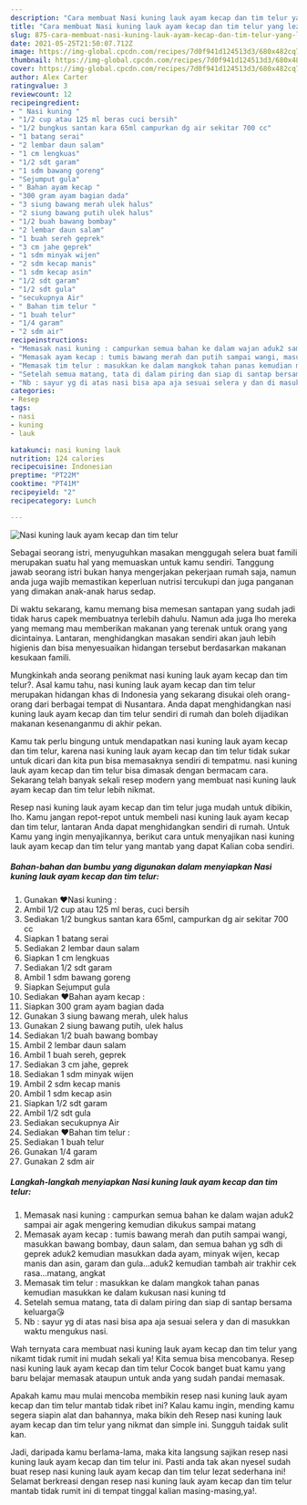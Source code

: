 ```yaml
---
description: "Cara membuat Nasi kuning lauk ayam kecap dan tim telur yang lezat Untuk Jualan"
title: "Cara membuat Nasi kuning lauk ayam kecap dan tim telur yang lezat Untuk Jualan"
slug: 875-cara-membuat-nasi-kuning-lauk-ayam-kecap-dan-tim-telur-yang-lezat-untuk-jualan
date: 2021-05-25T21:50:07.712Z
image: https://img-global.cpcdn.com/recipes/7d0f941d124513d3/680x482cq70/nasi-kuning-lauk-ayam-kecap-dan-tim-telur-foto-resep-utama.jpg
thumbnail: https://img-global.cpcdn.com/recipes/7d0f941d124513d3/680x482cq70/nasi-kuning-lauk-ayam-kecap-dan-tim-telur-foto-resep-utama.jpg
cover: https://img-global.cpcdn.com/recipes/7d0f941d124513d3/680x482cq70/nasi-kuning-lauk-ayam-kecap-dan-tim-telur-foto-resep-utama.jpg
author: Alex Carter
ratingvalue: 3
reviewcount: 12
recipeingredient:
- " Nasi kuning "
- "1/2 cup atau 125 ml beras cuci bersih"
- "1/2 bungkus santan kara 65ml campurkan dg air sekitar 700 cc"
- "1 batang serai"
- "2 lembar daun salam"
- "1 cm lengkuas"
- "1/2 sdt garam"
- "1 sdm bawang goreng"
- "Sejumput gula"
- " Bahan ayam kecap "
- "300 gram ayam bagian dada"
- "3 siung bawang merah ulek halus"
- "2 siung bawang putih ulek halus"
- "1/2 buah bawang bombay"
- "2 lembar daun salam"
- "1 buah sereh geprek"
- "3 cm jahe geprek"
- "1 sdm minyak wijen"
- "2 sdm kecap manis"
- "1 sdm kecap asin"
- "1/2 sdt garam"
- "1/2 sdt gula"
- "secukupnya Air"
- " Bahan tim telur "
- "1 buah telur"
- "1/4 garam"
- "2 sdm air"
recipeinstructions:
- "Memasak nasi kuning : campurkan semua bahan ke dalam wajan aduk2 sampai air agak mengering kemudian dikukus sampai matang"
- "Memasak ayam kecap : tumis bawang merah dan putih sampai wangi, masukkan bawang bombay, daun salam, dan semua bahan yg sdh di geprek aduk2 kemudian masukkan dada ayam, minyak wijen, kecap manis dan asin, garam dan gula...aduk2 kemudian tambah air trakhir cek rasa...matang, angkat"
- "Memasak tim telur : masukkan ke dalam mangkok tahan panas kemudian masukkan ke dalam kukusan nasi kuning td"
- "Setelah semua matang, tata di dalam piring dan siap di santap bersama keluarga😘"
- "Nb : sayur yg di atas nasi bisa apa aja sesuai selera y dan di masukkan waktu mengukus nasi."
categories:
- Resep
tags:
- nasi
- kuning
- lauk

katakunci: nasi kuning lauk 
nutrition: 124 calories
recipecuisine: Indonesian
preptime: "PT22M"
cooktime: "PT41M"
recipeyield: "2"
recipecategory: Lunch

---
```



![Nasi kuning lauk ayam kecap dan tim telur](https://img-global.cpcdn.com/recipes/7d0f941d124513d3/680x482cq70/nasi-kuning-lauk-ayam-kecap-dan-tim-telur-foto-resep-utama.jpg)

Sebagai seorang istri, menyuguhkan masakan menggugah selera buat famili merupakan suatu hal yang memuaskan untuk kamu sendiri. Tanggung jawab seorang istri bukan hanya mengerjakan pekerjaan rumah saja, namun anda juga wajib memastikan keperluan nutrisi tercukupi dan juga panganan yang dimakan anak-anak harus sedap.

Di waktu  sekarang, kamu memang bisa memesan santapan yang sudah jadi tidak harus capek membuatnya terlebih dahulu. Namun ada juga lho mereka yang memang mau memberikan makanan yang terenak untuk orang yang dicintainya. Lantaran, menghidangkan masakan sendiri akan jauh lebih higienis dan bisa menyesuaikan hidangan tersebut berdasarkan makanan kesukaan famili. 



Mungkinkah anda seorang penikmat nasi kuning lauk ayam kecap dan tim telur?. Asal kamu tahu, nasi kuning lauk ayam kecap dan tim telur merupakan hidangan khas di Indonesia yang sekarang disukai oleh orang-orang dari berbagai tempat di Nusantara. Anda dapat menghidangkan nasi kuning lauk ayam kecap dan tim telur sendiri di rumah dan boleh dijadikan makanan kesenanganmu di akhir pekan.

Kamu tak perlu bingung untuk mendapatkan nasi kuning lauk ayam kecap dan tim telur, karena nasi kuning lauk ayam kecap dan tim telur tidak sukar untuk dicari dan kita pun bisa memasaknya sendiri di tempatmu. nasi kuning lauk ayam kecap dan tim telur bisa dimasak dengan bermacam cara. Sekarang telah banyak sekali resep modern yang membuat nasi kuning lauk ayam kecap dan tim telur lebih nikmat.

Resep nasi kuning lauk ayam kecap dan tim telur juga mudah untuk dibikin, lho. Kamu jangan repot-repot untuk membeli nasi kuning lauk ayam kecap dan tim telur, lantaran Anda dapat menghidangkan sendiri di rumah. Untuk Kamu yang ingin menyajikannya, berikut cara untuk menyajikan nasi kuning lauk ayam kecap dan tim telur yang mantab yang dapat Kalian coba sendiri.

<!--inarticleads1-->

##### Bahan-bahan dan bumbu yang digunakan dalam menyiapkan Nasi kuning lauk ayam kecap dan tim telur:

1. Gunakan  ♥Nasi kuning :
1. Ambil 1/2 cup atau 125 ml beras, cuci bersih
1. Sediakan 1/2 bungkus santan kara 65ml, campurkan dg air sekitar 700 cc
1. Siapkan 1 batang serai
1. Sediakan 2 lembar daun salam
1. Siapkan 1 cm lengkuas
1. Sediakan 1/2 sdt garam
1. Ambil 1 sdm bawang goreng
1. Siapkan Sejumput gula
1. Sediakan  ♥Bahan ayam kecap :
1. Siapkan 300 gram ayam bagian dada
1. Gunakan 3 siung bawang merah, ulek halus
1. Gunakan 2 siung bawang putih, ulek halus
1. Sediakan 1/2 buah bawang bombay
1. Ambil 2 lembar daun salam
1. Ambil 1 buah sereh, geprek
1. Sediakan 3 cm jahe, geprek
1. Sediakan 1 sdm minyak wijen
1. Ambil 2 sdm kecap manis
1. Ambil 1 sdm kecap asin
1. Siapkan 1/2 sdt garam
1. Ambil 1/2 sdt gula
1. Sediakan secukupnya Air
1. Sediakan  ♥Bahan tim telur :
1. Sediakan 1 buah telur
1. Gunakan 1/4 garam
1. Gunakan 2 sdm air




<!--inarticleads2-->

##### Langkah-langkah menyiapkan Nasi kuning lauk ayam kecap dan tim telur:

1. Memasak nasi kuning : campurkan semua bahan ke dalam wajan aduk2 sampai air agak mengering kemudian dikukus sampai matang
1. Memasak ayam kecap : tumis bawang merah dan putih sampai wangi, masukkan bawang bombay, daun salam, dan semua bahan yg sdh di geprek aduk2 kemudian masukkan dada ayam, minyak wijen, kecap manis dan asin, garam dan gula...aduk2 kemudian tambah air trakhir cek rasa...matang, angkat
1. Memasak tim telur : masukkan ke dalam mangkok tahan panas kemudian masukkan ke dalam kukusan nasi kuning td
1. Setelah semua matang, tata di dalam piring dan siap di santap bersama keluarga😘
1. Nb : sayur yg di atas nasi bisa apa aja sesuai selera y dan di masukkan waktu mengukus nasi.




Wah ternyata cara membuat nasi kuning lauk ayam kecap dan tim telur yang nikamt tidak rumit ini mudah sekali ya! Kita semua bisa mencobanya. Resep nasi kuning lauk ayam kecap dan tim telur Cocok banget buat kamu yang baru belajar memasak ataupun untuk anda yang sudah pandai memasak.

Apakah kamu mau mulai mencoba membikin resep nasi kuning lauk ayam kecap dan tim telur mantab tidak ribet ini? Kalau kamu ingin, mending kamu segera siapin alat dan bahannya, maka bikin deh Resep nasi kuning lauk ayam kecap dan tim telur yang nikmat dan simple ini. Sungguh taidak sulit kan. 

Jadi, daripada kamu berlama-lama, maka kita langsung sajikan resep nasi kuning lauk ayam kecap dan tim telur ini. Pasti anda tak akan nyesel sudah buat resep nasi kuning lauk ayam kecap dan tim telur lezat sederhana ini! Selamat berkreasi dengan resep nasi kuning lauk ayam kecap dan tim telur mantab tidak rumit ini di tempat tinggal kalian masing-masing,ya!.

